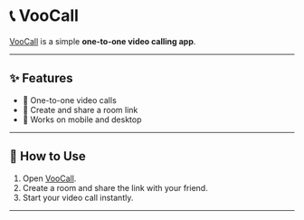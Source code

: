 # 📞 VooCall  

[VooCall](https://voocall-cb252.web.app/) is a simple **one-to-one video calling app**.  

---

## ✨ Features  
- 🎥 One-to-one video calls  
- 🔗 Create and share a room link  
- 📱 Works on mobile and desktop  

---

## 🚀 How to Use  
1. Open [VooCall](https://voocall-cb252.web.app/).  
2. Create a room and share the link with your friend.  
3. Start your video call instantly.  

---
